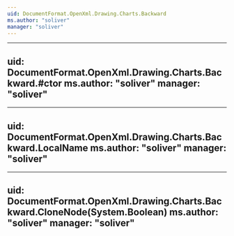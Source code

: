 ```yaml
---
uid: DocumentFormat.OpenXml.Drawing.Charts.Backward
ms.author: "soliver"
manager: "soliver"
---
```


---
uid: DocumentFormat.OpenXml.Drawing.Charts.Backward.#ctor
ms.author: "soliver"
manager: "soliver"
---

---
uid: DocumentFormat.OpenXml.Drawing.Charts.Backward.LocalName
ms.author: "soliver"
manager: "soliver"
---

---
uid: DocumentFormat.OpenXml.Drawing.Charts.Backward.CloneNode(System.Boolean)
ms.author: "soliver"
manager: "soliver"
---

